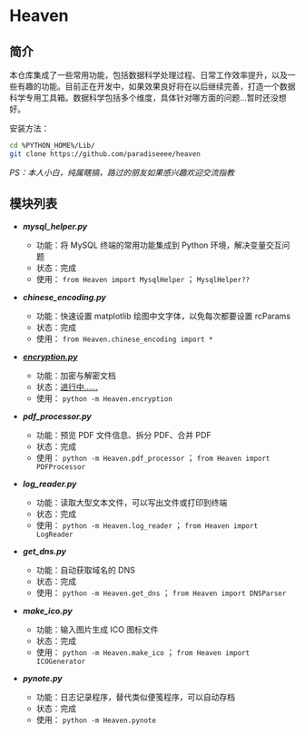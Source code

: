 # Heaven

## 简介

本仓库集成了一些常用功能，包括数据科学处理过程、日常工作效率提升，以及一些有趣的功能。目前正在开发中，如果效果良好将在以后继续完善，打造一个数据科学专用工具箱。数据科学包括多个维度，具体针对哪方面的问题...暂时还没想好。

安装方法：

```bash
cd %PYTHON_HOME%/Lib/
git clone https://github.com/paradiseeee/heaven
```

*PS：本人小白，纯属瞎搞，路过的朋友如果感兴趣欢迎交流指教*


## 模块列表

<!-- <details>
    <summary>展开<strong><em>模块列表</em></strong></summary> -->

- <strong><i>mysql_helper.py</i></strong>
    - 功能：将 MySQL 终端的常用功能集成到 Python 环境，解决变量交互问题
    - 状态：完成
    - 使用： `from Heaven import MysqlHelper` ； `MysqlHelper??`

- <strong><i>chinese_encoding.py</i></strong>
    - 功能：快速设置 matplotlib 绘图中文字体，以免每次都要设置 rcParams
    - 状态：完成
    - 使用： `from Heaven.chinese_encoding import *` 

- <strong><i>[encryption.py](./encryption.py)</i></strong>
    - 功能：加密与解密文档
    - 状态：[进行中……](./encryption.py)
    - 使用： `python -m Heaven.encryption`

- <strong><i>pdf_processor.py</i></strong>
    - 功能：预览 PDF 文件信息、拆分 PDF、合并 PDF
    - 状态：完成
    - 使用： `python -m Heaven.pdf_processor` ； `from Heaven import PDFProcessor`

- <strong><i>log_reader.py</i></strong>
    - 功能：读取大型文本文件，可以写出文件或打印到终端
    - 状态：完成
    - 使用： `python -m Heaven.log_reader` ； `from Heaven import LogReader`

- <strong><i>get_dns.py</i></strong>
    - 功能：自动获取域名的 DNS
    - 状态：完成
    - 使用： `python -m Heaven.get_dns` ； `from Heaven import DNSParser`

- <strong><i>make_ico.py</i></strong>
    - 功能：输入图片生成 ICO 图标文件
    - 状态：完成
    - 使用： `python -m Heaven.make_ico` ； `from Heaven import ICOGenerator`

- <strong><i>pynote.py</i></strong>
    - 功能：日志记录程序，替代类似便笺程序，可以自动存档
    - 状态：完成
    - 使用： `python -m Heaven.pynote`

<!-- </details> -->